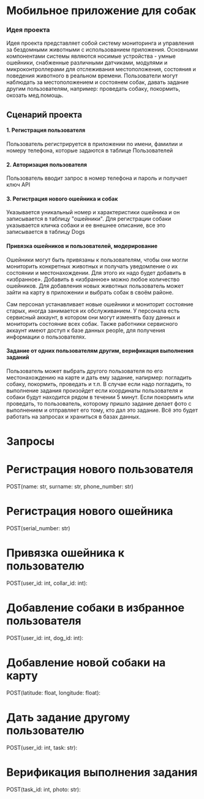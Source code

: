 # Мобильное приложение для собак
### Идея проекта
Идея проекта представляет собой систему мониторинга и управления за бездомными животными с использованием приложения. Основными компонентами системы являются носимые устройства - умные ошейники, снабженные различными датчиками, модулями и микроконтроллерами для отслеживания местоположения, состояния и поведения животного в реальном времени. Пользователи могут наблюдать за местоположением и состоянем собак, давать задание другим пользователям, например: проведать собаку, покормить, окозать мед.помощь.

## Сценарий проекта
#### 1. Регистрация пользователя
Пользователь регистрируется в приложении по имени, фамилии и номеру телефона, которые задаются в таблице Пользователей 
#### 2. Авторизация пользователя
Пользователь вводит запрос в номер телефона и пароль и получает ключ API
#### 3. Регистрация нового ошейника и собак
Указывается уникальный номер и характеристики ошейника и он записывается в таблицу "ошейники". 
Для регистрации собаки указывается кличка собаки и ее внешнее описание, все это записывается в таблицу Dogs
#### Привязка ошейников﻿ и пользователей, модерирование
Ошейники могут быть привязаны к пользователям, чтобы они могли мониторить конкретных животных и получать уведомление о их состоянии и местонахождении. Для этого их надо будет добавить в «избранное». Добавить в «избранное» можно любое количество ошейников.
Для добавления новых животных пользователь может зайти на карту в приложении и выбрать собак в своём районе.

Сам персонал устанавливает новые ошейники и мониторит состояние старых, иногда занимается их обслуживанием. У персонала есть сервисный аккаунт, в котором они могут изменять базу данных и мониторить состояние всех собак. Также работники сервисного аккаунт имеют доступ к базе данных people, для получения информации о пользователях.

#### Задание от одних пользователям другим, верификация выполнения заданий
Пользователь может выбрать другого пользователя по его местонахождению на карте и дать ему задание, напирмер: погладить собаку, покормить, проведать и т.п. В случае если надо погладить, то выполнение задания произойдет если координаты пользователя и собаки будут находится рядом в течении 5 минут. Если покормить или проведать, то пользователь, которому пришло задание делает фото с выполнением и отправляет его тому, кто дал это задание. Всё это будет работать на запросах и храниться в базах данных.


# Запросы
# Регистрация нового пользователя
POST(name: str, surname: str, phone_number: str)

# Регистрация нового ошейника
POST(serial_number: str)

# Привязка ошейника к пользователю
POST(user_id: int, collar_id: int):

# Добавление собаки в избранное пользователя
POST(user_id: int, dog_id: int):

# Добавление новой собаки на карту
POST(latitude: float, longitude: float):

# Дать задание другому пользователю
POST(user_id: int, task: str):

# Верификация выполнения задания
POST(task_id: int, photo: str):
